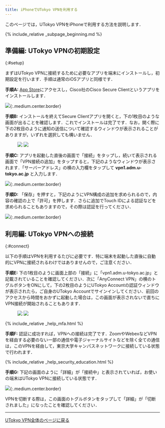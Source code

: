 ```yaml
---
title: iPhoneでUTokyo VPNを利用する 
---
```


このページでは，UTokyo VPNをiPhoneで利用する方法を説明します．

{% include_relative _subpage_beginning.md %}
## 準備編: UTokyo VPNの初期設定
{:#setup}

まずはUTokyo VPNに接続するために必要なアプリを端末にインストールし，初期設定を行います．手順は通常のiOSアプリと同様です．

**手順A:** [App Store](https://apps.apple.com/jp/app/cisco-anyconnect/id1135064690)にアクセスし，Cisco社のCisco Secure Clientというアプリをインストールします．

![](img/iphone01-app-store.png){:.medium.center.border}

**手順B:** インストールを終えてSecure Clientアプリを開くと，下の1枚目のような画面が出ることを確認します．これでインストールは完了です．なお，開く際に下の2枚目のように通知の送信について確認するウィンドウが表示されることがありますが，いずれを選択しても構いません．

<figure class="gallery">
  <img src="img/iphone02-setup_home.png" class="border">
  <img src="img/iphone03-setup_home_popup_notify.png" class="border">
</figure>

**手順C:** アプリを起動した直後の画面で「接続」をタップし，続いて表示される画面で「VPN接続の追加」をタップすると，下記のようなウィンドウが表示されます．「サーバーアドレス」の横の入力欄をタップして **vpn1.adm.u-tokyo.ac.jp** と入力します．

![](img/iphone04-setup_home_connections_add-vpn-connection.png){:.medium.center.border}

**手順D:** 「保存」を押すと，下記のようにVPN構成の追加を求められるので，内容の確認の上で「許可」を押します．さらに追加でTouch IDによる認証などを求められることもありますので，その際は認証を行ってください．

![](img/iphone05-setup_home_connections_add-vpn-connection_popup_config.png){:.medium.center.border}


## 利用編: UTokyo VPNへの接続
{:#connect}

以下の手順はVPNを利用するたびに必要です．特に端末を起動した直後に自動的にVPNに接続されるわけではありませんので，ご注意ください．

**手順E:** 下の1枚目のように画面上部の「接続」に「vpn1.adm.u-tokyo.ac.jp」と記載されていることを確認してください．次に「AnyConnect VPN」の横のトグルボタンをONにして，下の2枚目のようにUTokyo Accountの認証ウィンドウが表示されたら，ご自身のUTokyo Accountでサインインしてください．前回のアクセスから時間をおかずに起動した場合は，この画面が表示されないで直ちにVPN接続が開始されることもあります．

<figure class="gallery">
  <img src="img/iphone06-home_disconnected.png" class="border">
  <img src="img/iphone07-signin_.png" class="border">
</figure>

{% include_relative _help_mfa.html %}

**手順F:** 認証に成功すれば，VPNへの接続は完了です．ZoomやWebexなどVPNを経由する必要のない一部の通信や電子ジャーナルサイトなどを除く全ての通信は，このVPNを経由して，東京大学キャンパスネットワークに接続している状態で行われます．

{% include_relative _help_security_education.html %}

**手順G:** 下記の画面のように「詳細」が「接続中」と表示されていれば，お使いの端末はUTokyo VPNに接続している状態です．

![](img/iphone08-home_connected.png){:.medium.center.border}

VPNを切断する際は，この画面のトグルボタンをタップして「詳細」が「切断されました」になったことを確認してください．

---

[UTokyo VPN全体のページに戻る](.)
